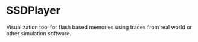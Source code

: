 # SSDPlayer
Visualization tool for flash based memories using traces from real world or other simulation software.

